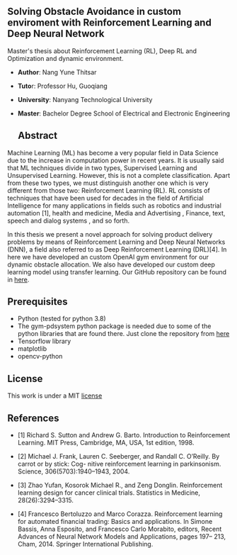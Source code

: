 ## Solving Obstacle Avoidance in custom enviroment with Reinforcement Learning and Deep Neural Network 

Master's thesis about Reinforcement Learning (RL), Deep RL and Optimization and dynamic environment.

- **Author**: Nang Yune Thitsar

- **Tuto**r: Professor Hu, Guoqiang

- **University**: Nanyang Technological University

- **Master**: Bachelor Degree School of Electrical and Electronic Engineering

  

  ## Abstract

Machine Learning (ML) has become a very popular field in Data Science due to the increase in computation power in recent years. It is usually said that ML techniques divide in two types, Supervised Learning and Unsupervised Learning. However, this is not a complete classification. Apart from these two types, we must distinguish another one which is very different from those two: Reinforcement Learning (RL). RL consists of techniques that have been used for decades in the field of Artificial Intelligence for many applications in fields such as robotics and industrial automation [1], health and medicine, Media and Advertising , Finance, text, speech and dialog systems , and so forth.

In this thesis  we present a novel approach for solving product delivery problems by means of Reinforcement Learning and Deep Neural Networks (DNN), a field also referred to as Deep Reinforcement Learning (DRL)[4]. In here we have developed an custom OpenAI gym environment for our dynamic obstacle allocation. We also have developed our custom deep learning model using transfer learning. Our GitHub repository can be found in [here](https://github.com/yunethitsar/Obstacle-avoiding-robot-RL).



## Prerequisites

- Python (tested for python 3.8)
- The gym-pdsystem python package is needed due to some of the python libraries that are found there. Just clone the repository from [here](https://github.com/dsalgador/gym-pdsystem/tree/master/gym_pdsystem)
- Tensorflow library
- matplotlib
- opencv-python

## License

This work is under a MIT  [license](https://github.com/yunethitsar/Obstacle-avoiding-robot-RL/blob/main/LICENSE)



## References

- [1] Richard S. Sutton and Andrew G. Barto. Introduction to Reinforcement Learning. MIT Press, Cambridge, MA, USA, 1st edition, 1998.

- [2] Michael J. Frank, Lauren C. Seeberger, and Randall C. O’Reilly. By carrot or by stick: Cog- nitive reinforcement learning in parkinsonism. Science, 306(5703):1940–1943, 2004.
- [3] Zhao Yufan, Kosorok Michael R., and Zeng Donglin. Reinforcement learning design for cancer clinical trials. Statistics in Medicine, 28(26):3294–3315.
- [4] Francesco Bertoluzzo and Marco Corazza. Reinforcement learning for automated financial trading: Basics and applications. In Simone Bassis, Anna Esposito, and Francesco Carlo Morabito, editors, Recent Advances of Neural Network Models and Applications, pages 197– 213, Cham, 2014. Springer International Publishing.
